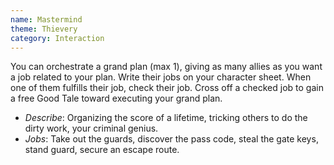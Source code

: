 ```yaml
---
name: Mastermind
theme: Thievery
category: Interaction
---
```


You can orchestrate a grand plan (max 1), giving as many allies as you want a job related to your plan. Write their jobs on your character sheet. When one of them fulfills their job, check their job. Cross off a checked job to gain a free Good Tale toward executing your grand plan.

* *Describe*: Organizing the score of a lifetime, tricking others to do the dirty work, your criminal genius.
* *Jobs*: Take out the guards, discover the pass code, steal the gate keys, stand guard, secure an escape route.